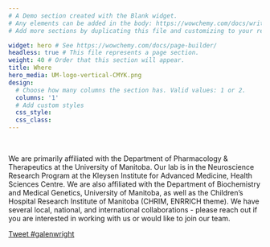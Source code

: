 ```yaml
---
# A Demo section created with the Blank widget.
# Any elements can be added in the body: https://wowchemy.com/docs/writing-markdown-latex/
# Add more sections by duplicating this file and customizing to your requirements.

widget: hero # See https://wowchemy.com/docs/page-builder/
headless: true # This file represents a page section.
weight: 40 # Order that this section will appear.
title: Where
hero_media: UM-logo-vertical-CMYK.png
design:
  # Choose how many columns the section has. Valid values: 1 or 2.
  columns: '1'
  # Add custom styles
  css_style:
  css_class:
---
```


<br>

We are primarily affiliated with the Department of Pharmacology & Therapeutics at the University of Manitoba. Our lab is in the Neuroscience Research Program at the Kleysen Institute for Advanced Medicine, Health Sciences Centre. We are also affiliated with the Department of Biochemistry and Medical Genetics, University of Manitoba, as well as the Children’s Hospital Research Institute of Manitoba (CHRIM, ENRRICH theme). We have several local, national, and international collaborations - please reach out if you are interested in working with us or would like to join our team.

<a href="https://twitter.com/intent/tweet?button_hashtag=galenwright&ref_src=twsrc%5Etfw" class="twitter-hashtag-button" data-show-count="false">Tweet #galenwright</a><script async src="https://platform.twitter.com/widgets.js" charset="utf-8"></script>
